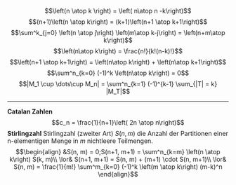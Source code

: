 



$$\left(n \atop k \right) = \left( n\atop n -k\right)$$
$$(n+1)\left(n \atop k\right) = (k+1)\left(n+1 \atop k+1\right)$$
$$\sum^k_{j=0} \left(n \atop j\right) \left(m\atop k-j\right) = \left(n+m\atop k\right)$$
$$\left(n\atop k\right) = \frac{n!}{k!(n-k)!}$$
$$\left(n+1 \atop k+1\right) = \left(n\atop k\right) + \left(n\atop k+1\right)$$
$$\sum^n_{k=0} (-1)^k \left(n\atop k\right) = 0$$
$$|M_1 \cup \dots\cup M_n| = \sum^n_{k=1} (-1)^{k-1} \sum_{|T| = k} |M_T|$$

---

__Catalan Zahlen__
$$c_n = \frac{1}{n+1}\left( 2n \atop n\right)$$
__Stirlingzahl__
Stirlingzahl (zweiter Art) $S(n, m)$ die Anzahl der Partitionen einer n-elementigen
Menge in $m$ nichtleere Teilmengen.
$$\begin{align}
&S(n, m) = 0;S(n+1, m+1) = \sum^n_{k=m} \left(n \atop k\right) S(k, m)\\
\lor& S(n+1, m+1) = S(n, m) + (m+1) \cdot S(n, m+1)\\
\lor& S(n, m) = \frac{1}{m!} \sum^m_{k=0} (-1)^k \left(m \atop k\right) (m-k)^n
\end{align}$$

